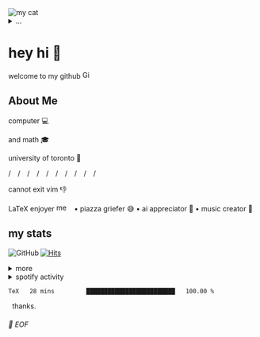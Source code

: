 <picture>
  <img alt="my cat" src="https://user-images.githubusercontent.com/57018940/236122839-7daebac8-9581-4d05-8056-3827c15c4fe0.png">
</picture>
<details>
<summary>...</summary>
<picture>
<img src="https://user-images.githubusercontent.com/57018940/236125909-bee7c89a-2c7d-4bd1-a832-e84778ff250f.jpg" alt="comment" width="25%" height="25%" />
  </picture>
</details>

# hey hi 👋 

welcome to my github <picture><img src="https://raw.githubusercontent.com/simple-icons/simple-icons/develop/icons/github.svg" alt="Github" width="16" height="16" /></picture>

## About Me


computer 💻

and math 🎓

university of toronto 🥲

/&emsp;/&emsp;/&emsp;/&emsp;/&emsp;/&emsp;/&emsp;/&emsp;/&emsp;/&emsp;

cannot exit vim 👎

LaTeX enjoyer <picture><img src="https://user-images.githubusercontent.com/57018940/236125670-139d7f67-d228-4303-b69d-fe5aa8c109a3.png" alt="meme" width="32" height="16" /></picture>  • piazza griefer 😅 • ai appreciator 🤖 • music creator 🎸

## my stats
<a href="https://github.com/0dm"><img align="left" alt="GitHub" src="https://img.shields.io/badge/dynamic/json?url=https%3A%2F%2Fapi.swo.moe%2Fstats%2Fgithub%2F0dm&query=count&color=181717&label=GitHub&labelColor=282c34&logo=github&suffix=+followers&cacheSeconds=3600"/></a>

[![Hits](https://hits.seeyoufarm.com/api/count/incr/badge.svg?url=https%3A%2F%2Fgithub.com%2F0dm&count_bg=%2350A411&title_bg=%23000000&icon=github.svg&icon_color=%23FFFFFF&title=hits&edge_flat=false)](https://github.com/0dm)

<details>
<summary>more</summary>

<table>
  <tr> 
    <td valign="bottom" width="50%">
      <div align="center">
        <picture>
        <img src="https://github-readme-stats-0dm.vercel.app/api/top-langs/?username=0dm&layout=compact&theme=darcula&title_color=ffffff&text_color=c9cacc&icon_color=2bbc8a&bg_color=1d1f21" alt="Activity" />
        </picture>
      </div>
    </td>
    <td valign="bottom" width="50%">
      <div align="center">
        <picture>
        <img src="https://github-readme-stats-0dm.vercel.app/api?username=0dm&hide=contribs&theme=darcula&show_icons=true&title_color=ffffff&text_color=c9cacc&icon_color=2bbc8a&bg_color=1d1f21" alt="Languages"/>
        </picture>
      </div>
    </td>
  </tr>
</table>

</details>

<details>
  <summary>spotify activity</summary>
  <picture>
          <img src="https://spotify-github-profile.vercel.app/api/view?uid=12157581118&cover_image=true&theme=default" alt="Spotify" /> 
  </picture>
</details>

<!--START_SECTION:waka-->

```txt
TeX   28 mins         █████████████████████████   100.00 %
```

<!--END_SECTION:waka-->

&nbsp;
thanks.
###### 💾 EOF
